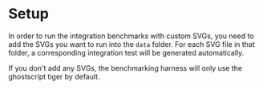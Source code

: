 # Setup

In order to run the integration benchmarks with custom SVGs, you need to add the SVGs you want to run into the `data` folder. For each SVG file in that folder, a corresponding integration test will be generated automatically.

If you don't add any SVGs, the benchmarking harness will only use the ghostscript tiger by default.